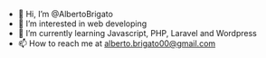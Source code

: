- 👋 Hi, I’m @AlbertoBrigato
- 👀 I’m interested in web developing
- 🌱 I’m currently learning Javascript, PHP, Laravel and Wordpress
- 📫 How to reach me at alberto.brigato00@gmail.com

<!---
AlbertoBrigatoDev/AlbertoBrigatoDev is a ✨ special ✨ repository because its `README.md` (this file) appears on your GitHub profile.
You can click the Preview link to take a look at your changes.
--->
